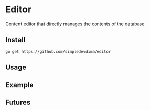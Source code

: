 # Editor
Content editor that directly manages the contents of the database

## Install
```
go get https://github.com/simpledevdima/editor
```

## Usage

## Example

## Futures
